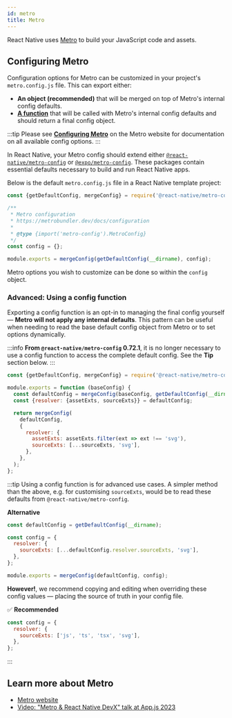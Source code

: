 ```yaml
---
id: metro
title: Metro
---
```


React Native uses [Metro](https://metrobundler.dev/) to build your JavaScript code and assets.

## Configuring Metro

Configuration options for Metro can be customized in your project's `metro.config.js` file. This can export either:

- **An object (recommended)** that will be merged on top of Metro's internal config defaults.
- [**A function**](#advanced-using-a-config-function) that will be called with Metro's internal config defaults and should return a final config object.

:::tip
Please see [**Configuring Metro**](https://metrobundler.dev/docs/configuration) on the Metro website for documentation on all available config options.
:::

In React Native, your Metro config should extend either [`@react-native/metro-config`](https://www.npmjs.com/package/@react-native/metro-config) or [`@expo/metro-config`](https://www.npmjs.com/package/@expo/metro-config). These packages contain essential defaults necessary to build and run React Native apps.

Below is the default `metro.config.js` file in a React Native template project:

<!-- prettier-ignore -->

```js
const {getDefaultConfig, mergeConfig} = require('@react-native/metro-config');

/**
 * Metro configuration
 * https://metrobundler.dev/docs/configuration
 *
 * @type {import('metro-config').MetroConfig}
 */
const config = {};

module.exports = mergeConfig(getDefaultConfig(__dirname), config);
```

Metro options you wish to customize can be done so within the `config` object.

### Advanced: Using a config function

Exporting a config function is an opt-in to managing the final config yourself — **Metro will not apply any internal defaults**. This pattern can be useful when needing to read the base default config object from Metro or to set options dynamically.

:::info
**From `@react-native/metro-config` 0.72.1**, it is no longer necessary to use a config function to access the complete default config. See the **Tip** section below.
:::

<!-- prettier-ignore -->

```js
const {getDefaultConfig, mergeConfig} = require('@react-native/metro-config');

module.exports = function (baseConfig) {
  const defaultConfig = mergeConfig(baseConfig, getDefaultConfig(__dirname));
  const {resolver: {assetExts, sourceExts}} = defaultConfig;

  return mergeConfig(
    defaultConfig,
    {
      resolver: {
        assetExts: assetExts.filter(ext => ext !== 'svg'),
        sourceExts: [...sourceExts, 'svg'],
      },
    },
  );
};
```

:::tip
Using a config function is for advanced use cases. A simpler method than the above, e.g. for customising `sourceExts`, would be to read these defaults from `@react-native/metro-config`.

**Alternative**

<!-- prettier-ignore -->
```js
const defaultConfig = getDefaultConfig(__dirname);

const config = {
  resolver: {
    sourceExts: [...defaultConfig.resolver.sourceExts, 'svg'],
  },
};

module.exports = mergeConfig(defaultConfig, config);
```

**However!**, we recommend copying and editing when overriding these config values — placing the source of truth in your config file.

✅ **Recommended**

<!-- prettier-ignore -->
```js
const config = {
  resolver: {
    sourceExts: ['js', 'ts', 'tsx', 'svg'],
  },
};
```

:::

## Learn more about Metro

- [Metro website](https://metrobundler.dev/)
- [Video: "Metro & React Native DevX" talk at App.js 2023](https://www.youtube.com/watch?v=c9D4pg0y9cI)